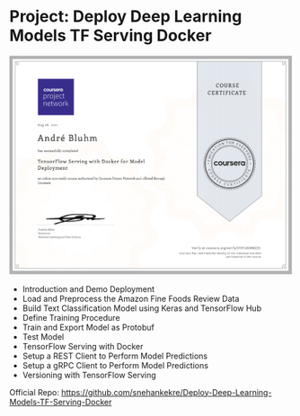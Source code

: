 # Project: Deploy Deep Learning Models TF Serving Docker

![Alt Image text](https://github.com/AndreBluhm/Project_Deploy-TensorFlow-Serving-Docker/blob/main/Coursera_TensorFlow-Serving-with-Docker-for-Model-Deployment.png?raw=true)

- Introduction and Demo Deployment
- Load and Preprocess the Amazon Fine Foods Review Data
- Build Text Classification Model using Keras and TensorFlow Hub
- Define Training Procedure
- Train and Export Model as Protobuf
- Test Model
- TensorFlow Serving with Docker
- Setup a REST Client to Perform Model Predictions
- Setup a gRPC Client to Perform Model Predictions
- Versioning with TensorFlow Serving

Official Repo:
https://github.com/snehankekre/Deploy-Deep-Learning-Models-TF-Serving-Docker
